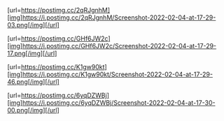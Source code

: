 [url=https://postimg.cc/2qRJgnhM][img]https://i.postimg.cc/2qRJgnhM/Screenshot-2022-02-04-at-17-29-03.png[/img][/url]

[url=https://postimg.cc/GHf6JW2c][img]https://i.postimg.cc/GHf6JW2c/Screenshot-2022-02-04-at-17-29-17.png[/img][/url]

[url=https://postimg.cc/K1gw90kt][img]https://i.postimg.cc/K1gw90kt/Screenshot-2022-02-04-at-17-29-46.png[/img][/url]

[url=https://postimg.cc/6yqDZWBj][img]https://i.postimg.cc/6yqDZWBj/Screenshot-2022-02-04-at-17-30-00.png[/img][/url]
